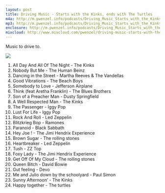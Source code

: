 ```yaml
---
layout: post
title: Driving Music - Starts with the Kinks, ends with The Turtles
m4a: http://m.pwenzel.info/podcasts/Driving_Music_Starts_with_the_Kinks_ends_with_The_Turtles.m4a
mp3: http://m.pwenzel.info/podcasts/Driving_Music_Starts_with_the_Kinks_ends_with_The_Turtles.mp3
enclosure: http://m.pwenzel.info/podcasts/Driving_Music_Starts_with_the_Kinks_ends_with_The_Turtles.m4a
mixcloud: http://www.mixcloud.com/pwenzel/driving-music-starts-with-the-kinks-ends-with-the-turtles/
---
```


Music to drive to.

![](//images-mix.netdna-ssl.com/w/600/h/600/q/85/upload/images/extaudio/c7743ff5-05bd-4bc0-b4e4-5ca34b20779d.jpg)

1. All Day And All Of The Night - The Kinks
2. Nobody But Me - The Human Beinz
3. Dancing in the Street - Martha Reeves & The Vandellas
4. Good Vibrations - The Beach Boys
5. Somebody to Love - Jefferson Airplane
6. Think (feat Aretha Franklin) - The Blues Brothers
7. Son of a Preacher Man - Dusty Springfield
8. A Well Respected Man - The Kinks
9. The Passenger - Iggy Pop
10. Lust For Life - Iggy Pop
11. Rock And Roll - Led Zeppelin
12. Blitzkrieg Bop - Ramones
13. Paranoid - Black Sabbath
14. Hey Joe ! - The Jimi Hendrix Experience
15. Brown Sugar - The rolling stones
16. Heartbreaker - Led Zeppelin
17. Tush - ZZ Top
18. Foxy Lady - The Jimi Hendrix Experience
19. Get Off Of My Cloud - The rolling stones
20. Queen Bitch - David Bowie
21. Gut feeling - Devo
22. Me and Julio down by the schoolyard - Paul Simon
23. Sunny Afternoon’ - The Kinks
24. Happy together - The turtles